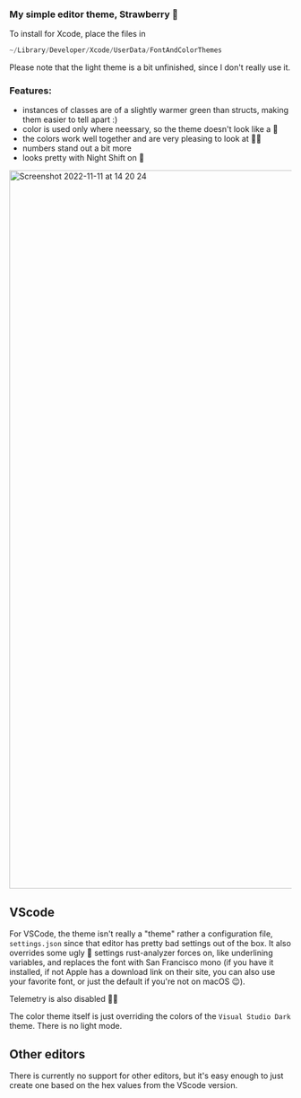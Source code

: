 ### My simple editor theme, Strawberry 🍓

To install for Xcode, place the files in 

```swift
~/Library/Developer/Xcode/UserData/FontAndColorThemes
```

Please note that the light theme is a bit unfinished, since I don't really use it.

### Features:
- instances of classes are of a slightly warmer green than structs, making them easier to tell apart :)
- color is used only where neessary, so the theme doesn't look like a 🎄
- the colors work well together and are very pleasing to look at 🍓😋
- numbers stand out a bit more
- looks pretty with Night Shift on 🌙

<img width="1280" alt="Screenshot 2022-11-11 at 14 20 24" src="https://user-images.githubusercontent.com/94306330/201350347-fdf5229d-4d6f-4244-9887-d3263c9daf3c.png">

## VScode

For VSCode, the theme isn't really a "theme" rather a configuration file, `settings.json` since that editor has pretty bad settings out of the box. It also overrides some ugly 🎄 settings rust-analyzer forces on, like underlining variables, and replaces the font with San Francisco mono (if you have it installed, if not Apple has a download link on their site, you can also use your favorite font, or just the default if you're not on macOS 😉).

Telemetry is also disabled 🕵🏻

The color theme itself is just overriding the colors of the `Visual Studio Dark` theme. There is no light mode.

## Other editors

There is currently no support for other editors, but it's easy enough to just create one based on the hex values from the VScode version.
